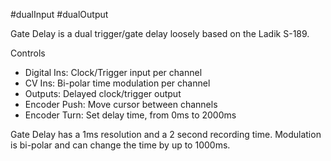 #dualInput #dualOutput 

Gate Delay is a dual trigger/gate delay loosely based on the Ladik S-189.

Controls
* Digital Ins: Clock/Trigger input per channel
* CV Ins: Bi-polar time modulation per channel
* Outputs: Delayed clock/trigger output
* Encoder Push: Move cursor between channels
* Encoder Turn: Set delay time, from 0ms to 2000ms

Gate Delay has a 1ms resolution and a 2 second recording time. Modulation is bi-polar and can change the time by up to 1000ms.